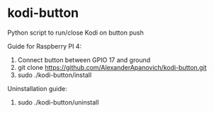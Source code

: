 # kodi-button

Python script to run/close Kodi on button push

Guide for Raspberry PI 4:
1. Connect button between GPIO 17 and ground
2. git clone https://github.com/AlexanderApanovich/kodi-button.git
3. sudo ./kodi-button/install

Uninstallation guide:
1. sudo ./kodi-button/uninstall
